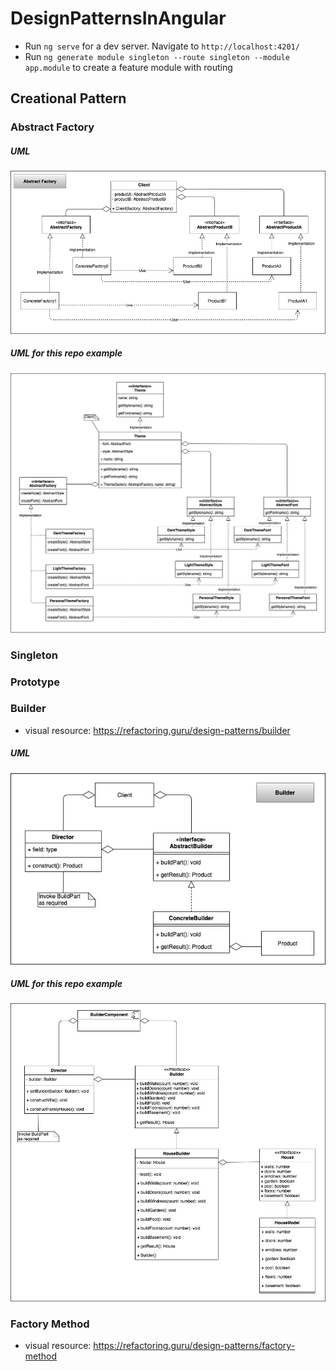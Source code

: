 # DesignPatternsInAngular

- Run `ng serve` for a dev server. Navigate to `http://localhost:4201/`
- Run `ng generate module singleton --route singleton --module app.module` to create a feature module with routing

## Creational Pattern

### Abstract Factory

##### UML

![AbstractFactory](./readme/images/01.%20Abstract%20Factory.jpg)

##### UML for this repo example

![Example](./readme/images/01.%20Abstract%20Factory%20example.jpg)

### Singleton

### Prototype

### Builder

- visual resource: https://refactoring.guru/design-patterns/builder

##### UML

![Builder](./readme/images/04.%20Builder.jpg)

##### UML for this repo example

![Example](./readme/images/04.%20Builder%20example.jpg)

### Factory Method

- visual resource: https://refactoring.guru/design-patterns/factory-method
